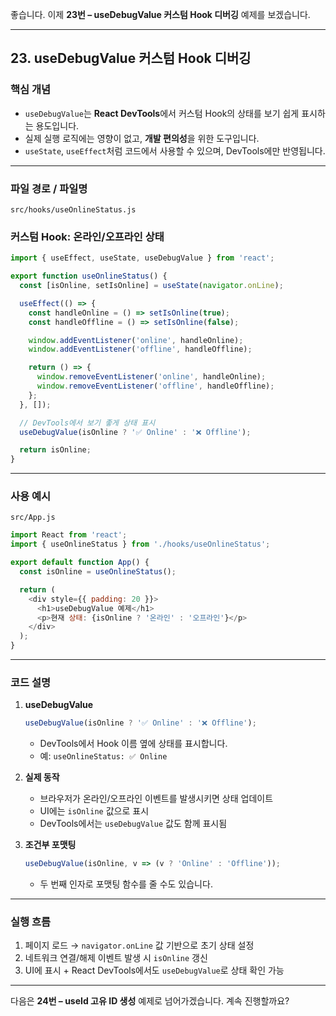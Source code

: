 좋습니다. 이제 **23번 – useDebugValue 커스텀 Hook 디버깅** 예제를 보겠습니다.

---

## 23. useDebugValue 커스텀 Hook 디버깅

### 핵심 개념

* `useDebugValue`는 **React DevTools**에서 커스텀 Hook의 상태를 보기 쉽게 표시하는 용도입니다.
* 실제 실행 로직에는 영향이 없고, **개발 편의성**을 위한 도구입니다.
* `useState`, `useEffect`처럼 코드에서 사용할 수 있으며, DevTools에만 반영됩니다.

---

### 파일 경로 / 파일명

```
src/hooks/useOnlineStatus.js
```

### 커스텀 Hook: 온라인/오프라인 상태

```javascript
import { useEffect, useState, useDebugValue } from 'react';

export function useOnlineStatus() {
  const [isOnline, setIsOnline] = useState(navigator.onLine);

  useEffect(() => {
    const handleOnline = () => setIsOnline(true);
    const handleOffline = () => setIsOnline(false);

    window.addEventListener('online', handleOnline);
    window.addEventListener('offline', handleOffline);

    return () => {
      window.removeEventListener('online', handleOnline);
      window.removeEventListener('offline', handleOffline);
    };
  }, []);

  // DevTools에서 보기 좋게 상태 표시
  useDebugValue(isOnline ? '✅ Online' : '❌ Offline');

  return isOnline;
}
```

---

### 사용 예시

```
src/App.js
```

```javascript
import React from 'react';
import { useOnlineStatus } from './hooks/useOnlineStatus';

export default function App() {
  const isOnline = useOnlineStatus();

  return (
    <div style={{ padding: 20 }}>
      <h1>useDebugValue 예제</h1>
      <p>현재 상태: {isOnline ? '온라인' : '오프라인'}</p>
    </div>
  );
}
```

---

### 코드 설명

1. **useDebugValue**

   ```javascript
   useDebugValue(isOnline ? '✅ Online' : '❌ Offline');
   ```

   * DevTools에서 Hook 이름 옆에 상태를 표시합니다.
   * 예: `useOnlineStatus: ✅ Online`

2. **실제 동작**

   * 브라우저가 온라인/오프라인 이벤트를 발생시키면 상태 업데이트
   * UI에는 `isOnline` 값으로 표시
   * DevTools에서는 `useDebugValue` 값도 함께 표시됨

3. **조건부 포맷팅**

   ```javascript
   useDebugValue(isOnline, v => (v ? 'Online' : 'Offline'));
   ```

   * 두 번째 인자로 포맷팅 함수를 줄 수도 있습니다.

---

### 실행 흐름

1. 페이지 로드 → `navigator.onLine` 값 기반으로 초기 상태 설정
2. 네트워크 연결/해제 이벤트 발생 시 `isOnline` 갱신
3. UI에 표시 + React DevTools에서도 `useDebugValue`로 상태 확인 가능

---

다음은 **24번 – useId 고유 ID 생성** 예제로 넘어가겠습니다. 계속 진행할까요?
